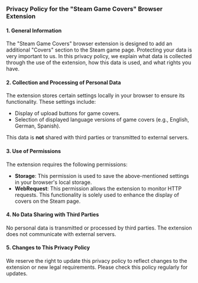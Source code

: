 ### Privacy Policy for the "Steam Game Covers" Browser Extension

#### 1. General Information
The "Steam Game Covers" browser extension is designed to add an additional "Covers" section to the Steam game page. Protecting your data is very important to us. In this privacy policy, we explain what data is collected through the use of the extension, how this data is used, and what rights you have.

#### 2. Collection and Processing of Personal Data
The extension stores certain settings locally in your browser to ensure its functionality. These settings include:

- Display of upload buttons for game covers.
- Selection of displayed language versions of game covers (e.g., English, German, Spanish).

This data is **not** shared with third parties or transmitted to external servers.

#### 3. Use of Permissions
The extension requires the following permissions:

- **Storage**: This permission is used to save the above-mentioned settings in your browser's local storage.
- **WebRequest**: This permission allows the extension to monitor HTTP requests. This functionality is solely used to enhance the display of covers on the Steam page.

#### 4. No Data Sharing with Third Parties
No personal data is transmitted or processed by third parties. The extension does not communicate with external servers.

#### 5. Changes to This Privacy Policy
We reserve the right to update this privacy policy to reflect changes to the extension or new legal requirements. Please check this policy regularly for updates.
